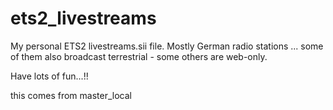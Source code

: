 # ets2_livestreams
My personal ETS2 livestreams.sii file.
Mostly German radio stations ... some of them also broadcast terrestrial - some others are web-only.

Have lots of fun...!!


this comes from master_local